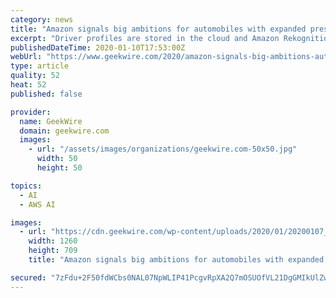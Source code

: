 ```yaml
---
category: news
title: "Amazon signals big ambitions for automobiles with expanded presence at CES"
excerpt: "Driver profiles are stored in the cloud and Amazon Rekognition is used to load the driver profile via facial recognition. Machine learning is used to watch for repeated behaviors, like finding the ..."
publishedDateTime: 2020-01-10T17:53:00Z
webUrl: "https://www.geekwire.com/2020/amazon-signals-big-ambitions-automobiles-expanded-presence-ces/"
type: article
quality: 52
heat: 52
published: false

provider:
  name: GeekWire
  domain: geekwire.com
  images:
    - url: "/assets/images/organizations/geekwire.com-50x50.jpg"
      width: 50
      height: 50

topics:
  - AI
  - AWS AI

images:
  - url: "https://cdn.geekwire.com/wp-content/uploads/2020/01/20200107_CES_173-2-1260x709.jpg"
    width: 1260
    height: 709
    title: "Amazon signals big ambitions for automobiles with expanded presence at CES"

secured: "7zFdu+2F50fdWCbs0NAL07NpWLIP41PcgvRpXA2Q7mOSUOfVL21DgGMIkUlZwTFgSx4xsZYxewokBTtRC/qwLAipXvymNSDfyPxuFaU8OxybaZ5cZTzgcxFLRUzLbk7Nt5ek4uSa5tsgYQnbfIqYJ0X72oAGZlrRgjY+zJIqPcCWat6NYC7ZxSWCIFGuFGCyqAFBdda45p+qnvBMRmhcEYoB+U5CO4INmz3E2wOIF+oWYCexopyRDGWhT5aSYEmcUCR0nYeMpmPKYsNODblVVggyg/n97lHjHuyMjYn98NW9uVfCCJ8MOEWb76iUW2AA;JrvkKjrh1Kbijdw0b6pnxw=="
---
```


